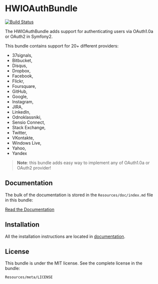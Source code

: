 HWIOAuthBundle
==============

[![Build Status](https://secure.travis-ci.org/hwi/HWIOAuthBundle.png?branch=master)](http://travis-ci.org/hwi/HWIOAuthBundle)

The HWIOAuthBundle adds support for authenticating users via OAuth1.0a or OAuth2 in Symfony2.

This bundle contains support for 20+ different providers:
* 37signals,
* Bitbucket,
* Disqus,
* Dropbox,
* Facebook,
* Flickr,
* Foursquare,
* GitHub,
* Google,
* Instagram,
* JIRA,
* LinkedIn,
* Odnoklassniki,
* Sensio Connect,
* Stack Exchange,
* Twitter,
* VKontakte,
* Windows Live,
* Yahoo,
* Yandex

> __Note__: this bundle adds easy way to implement any of OAuth1.0a or OAuth2 provider!

Documentation
-------------

The bulk of the documentation is stored in the `Resources/doc/index.md`
file in this bundle:

[Read the Documentation](https://github.com/hwi/HWIOAuthBundle/blob/master/Resources/doc/index.md)

Installation
------------

All the installation instructions are located in [documentation](https://github.com/hwi/HWIOAuthBundle/blob/master/Resources/doc/1-setting_up_the_bundle.md).

License
-------

This bundle is under the MIT license. See the complete license in the bundle:

    Resources/meta/LICENSE
